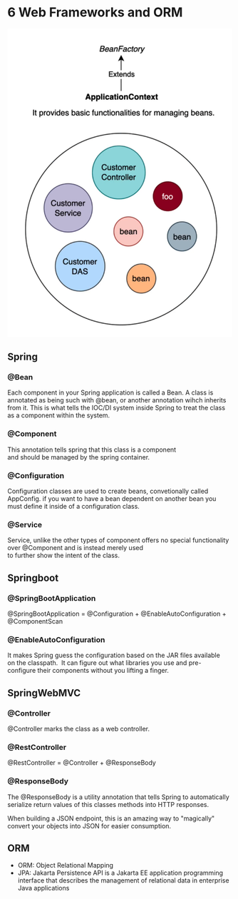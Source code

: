 # 6 Web Frameworks and ORM

![20230417172826](https://raw.githubusercontent.com/zxc2012/image/main/20230417172826.png)

## Spring
### @Bean

Each component in your Spring application is called a Bean. A class is annotated as being such with @bean, or another annotation wihch inherits from it. This is what tells the IOC/DI system inside Spring to treat the class as a component within the system.

### @Component

This annotation tells spring that this class is a component 
and should be managed by the spring container.

### @Configuration

Configuration classes are used to create beans, convetionally called AppConfig. if you want to have a bean dependent on another bean you must define it inside of a configuration class.

### @Service
    
Service, unlike the other types of component offers no special functionality over @Component and is instead merely used to further show the intent of the class.

## Springboot

### @SpringBootApplication

@SpringBootApplication = @Configuration + @EnableAutoConfiguration +
@ComponentScan

### @EnableAutoConfiguration
    
It makes Spring guess the configuration based on the JAR files available on the classpath. 
It can figure out what libraries you use and pre-configure their components without you lifting a finger.

## SpringWebMVC

### @Controller

@Controller marks the class as a web controller. 

### @RestController
@RestController = @Controller + @ResponseBody
### @ResponseBody
The @ResponseBody is a utility annotation that tells Spring to automatically serialize return values of this classes methods into HTTP responses. 

When building a JSON endpoint, this is an amazing way to "magically" convert your objects into JSON for easier consumption.

## ORM

- ORM: Object Relational Mapping
- JPA: Jakarta Persistence API is a Jakarta EE application programming interface that describes the management of relational data in enterprise Java applications